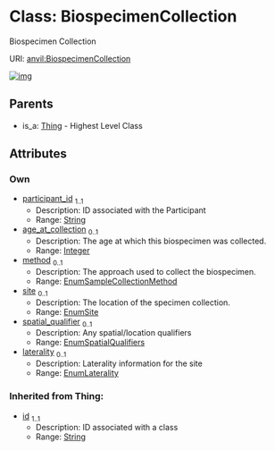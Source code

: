 
# Class: BiospecimenCollection

Biospecimen Collection

URI: [anvil:BiospecimenCollection](https://anvilproject.org/acr-harmonized-data-model/BiospecimenCollection)


[![img](https://yuml.me/diagram/nofunky;dir:TB/class/[Thing],[Thing]^-[BiospecimenCollection&#124;participant_id:string;age_at_collection:integer%20%3F;method:EnumSampleCollectionMethod%20%3F;site:EnumSite%20%3F;spatial_qualifier:EnumSpatialQualifiers%20%3F;laterality:EnumLaterality%20%3F;id(i):string])](https://yuml.me/diagram/nofunky;dir:TB/class/[Thing],[Thing]^-[BiospecimenCollection&#124;participant_id:string;age_at_collection:integer%20%3F;method:EnumSampleCollectionMethod%20%3F;site:EnumSite%20%3F;spatial_qualifier:EnumSpatialQualifiers%20%3F;laterality:EnumLaterality%20%3F;id(i):string])

## Parents

 *  is_a: [Thing](Thing.md) - Highest Level Class

## Attributes


### Own

 * [participant_id](participant_id.md)  <sub>1..1</sub>
     * Description: ID associated with the Participant
     * Range: [String](types/String.md)
 * [age_at_collection](age_at_collection.md)  <sub>0..1</sub>
     * Description: The age at which this biospecimen was collected.
     * Range: [Integer](types/Integer.md)
 * [method](method.md)  <sub>0..1</sub>
     * Description: The approach used to collect the biospecimen.
     * Range: [EnumSampleCollectionMethod](EnumSampleCollectionMethod.md)
 * [site](site.md)  <sub>0..1</sub>
     * Description: The location of the specimen collection.
     * Range: [EnumSite](EnumSite.md)
 * [spatial_qualifier](spatial_qualifier.md)  <sub>0..1</sub>
     * Description: Any spatial/location qualifiers
     * Range: [EnumSpatialQualifiers](EnumSpatialQualifiers.md)
 * [laterality](laterality.md)  <sub>0..1</sub>
     * Description: Laterality information for the site
     * Range: [EnumLaterality](EnumLaterality.md)

### Inherited from Thing:

 * [id](id.md)  <sub>1..1</sub>
     * Description: ID associated with a class
     * Range: [String](types/String.md)
